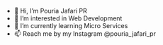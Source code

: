 - 👋 Hi, I’m Pouria Jafari PR
- 👀 I’m interested in Web Development
- 🌱 I’m currently learning Micro Services
- 📫 Reach me by my Instagram @pouria_jafari_pr

<!---
PouriaJafariPR/PouriaJafariPR is a ✨ special ✨ repository because its `README.md` (this file) appears on your GitHub profile.
You can click the Preview link to take a look at your changes.
--->
